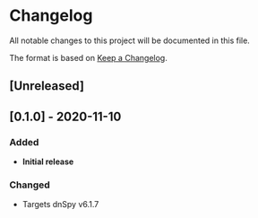# Changelog
All notable changes to this project will be documented in this file.

The format is based on [Keep a Changelog](https://keepachangelog.com/en/1.0.0/).

## [Unreleased]

## [0.1.0] - 2020-11-10
### Added
- **Initial release**

### Changed
- Targets dnSpy v6.1.7
